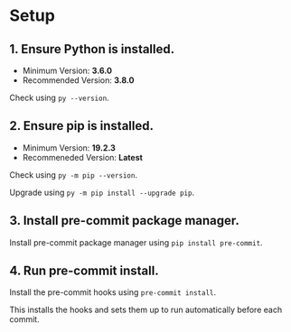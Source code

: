 # Setup
## 1. Ensure Python is installed.
- Minimum Version: **3.6.0**
- Recommended Version: **3.8.0**

Check using `py --version`.

## 2. Ensure pip is installed.
- Minimum Version: **19.2.3**
- Recommeneded Version: **Latest**

Check using `py -m pip --version`.

Upgrade using `py -m pip install --upgrade pip`.

## 3. Install pre-commit package manager.
Install pre-commit package manager using `pip install pre-commit`.

## 4. Run pre-commit install.
Install the pre-commit hooks using `pre-commit install`.

This installs the hooks and sets them up to run automatically before each commit.